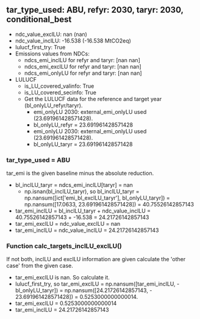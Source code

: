 

## tar_type_used: ABU, refyr: 2030, taryr: 2030, conditional_best
- ndc_value_exclLU: nan (nan)
- ndc_value_inclLU: -16.538 (-16.538 MtCO2eq)
- lulucf_first_try: True
- Emissions values from NDCs:
  - ndcs_emi_inclLU for refyr and taryr: [nan nan]
  - ndcs_emi_exclLU for refyr and taryr: [nan nan]
  - ndcs_emi_onlyLU for refyr and taryr: [nan nan]
- LULUCF
  - is_LU_covered_valinfo: True
  - is_LU_covered_secinfo: True
  - Get the LULUCF data for the reference and target year (bl_onlyLU_refyr/taryr).
    - emi_onlyLU 2030: external_emi_onlyLU used (23.691961428571428).
    - bl_onlyLU_refyr = 23.691961428571428
    - emi_onlyLU 2030: external_emi_onlyLU used (23.691961428571428).
    - bl_onlyLU_taryr = 23.691961428571428
### tar_type_used = ABU
tar_emi is the given baseline minus the absolute reduction.
- bl_inclLU_taryr = ndcs_emi_inclLU[taryr] = nan
  - np.isnan(bl_inclLU_taryr), so bl_inclLU_taryr = np.nansum([ict['emi_bl_exclLU_taryr'], bl_onlyLU_taryr]) = np.nansum([17.0633, 23.691961428571428]) = 40.75526142857143
- tar_emi_inclLU = bl_inclLU_taryr + ndc_value_inclLU = 40.75526142857143 + -16.538 = 24.21726142857143
- tar_emi_exclLU = ndc_value_exclLU = nan
- tar_emi_inclLU = ndc_value_inclLU = 24.21726142857143
### Function calc_targets_inclLU_exclLU()
If not both, inclLU and exclLU information are given calculate the 'other case' from the given case.
- tar_emi_exclLU is nan. So calculate it.
- lulucf_first_try, so tar_emi_exclLU = np.nansum([tar_emi_inclLU, -bl_onlyLU_taryr]) = np.nansum([24.21726142857143, - 23.691961428571428]) = 0.5253000000000014.
- tar_emi_exclLU = 0.5253000000000014
- tar_emi_inclLU = 24.21726142857143